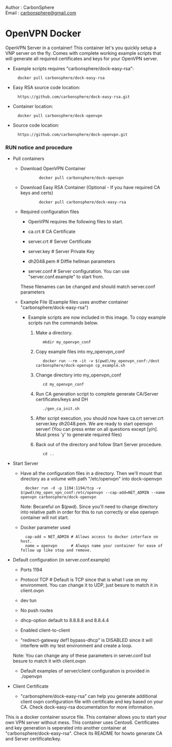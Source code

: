 Author  : CarbonSphere <br>
Email   : carbonsphere@gmail.com<br>

# OpenVPN Docker

  OpenVPN Server in a container! This container let's you quickly setup a VNP server on the fly. Comes with complete working example scripts that will generate all required certificates and keys for your OpenVPN server. 

* Example scripts requires "carbonsphere/dock-easy-rsa":

		docker pull carbonsphere/dock-easy-rsa

* Easy RSA source code location:

		https://github.com/carbonsphere/dock-easy-rsa.git

* Container location:

		docker pull carbonsphere/dock-openvpn

* Source code location: 

		https://github.com/carbonsphere/dock-openvpn.git


### RUN notice and procedure

* Pull containers

  - Download OpenVPN Container

				docker pull carbonsphere/dock-openvpn

  - Download Easy RSA Container (Optional - If you have required CA keys and certs)

				docker pull carbonsphere/dock-easy-rsa

  - Required configuration files

     - OpenVPN requires the following files to start.

      - ca.crt        # CA Certificate
      - server.crt    # Server Certificate
      - server.key    # Server Private Key
      - dh2048.pem    # Diffie hellman parameters
      - server.conf   # Server configuration.  You can use "server.conf.example" to start from.

      These filenames can be changed and should match server.conf parameters

  - Example File (Example files uses another container "carbonsphere/dock-easy-rsa")

    - Example scripts are now included in this image. To copy example scripts run the commands below.

      1. Make a directory.  

				mkdir my_openvpn_conf

      2. Copy example files into my_openvpn_conf 

				docker run --rm -it -v $(pwd)/my_openvpn_conf:/dest carbonsphere/dock-openvpn cp_example.sh

      3. Change directory into my_openvpn_conf

				cd my_openvpn_conf

      4. Run CA generation script to complete generate CA/Server certificates/keys and DH

				./gen_ca_init.sh

      4. After script execution, you should now have ca.crt server.crt server.key dh2048.pem. We are ready to start openvpn server! (You can press enter on all questions except [y/n]. Must press 'y' to generate required files)

      5. Back out of the directory and follow Start Server procedure.

				cd ..

* Start Server

	- Have all the configuration files in a directory. Then we'll mount that directory as a volume with path "/etc/openvpn" into dock-openvpn

			docker run -d -p 1194:1194/tcp -v $(pwd)/my_open_vpn_conf:/etc/openvpn --cap-add=NET_ADMIN --name openvpn carbonsphere/dock-openvpn

		Note: Becareful on $(pwd). Since you'll need to change directory into relative path in order for this to run correctly or else openvpn container will not start.

	- Docker parameter used

			cap-add = NET_ADMIN # Allows access to docker interface on host.
			name = openvpn      # Always name your container for ease of follow up like stop and remove.

* Default configuration (in server.conf.example)

	- Ports 1194

	- Protocol TCP  # Default is TCP since that is what I use on my environment. You can 
change it to UDP, just besure to match it in client.ovpn

	- dev tun

	- No push routes 

	- dhcp-option default to 8.8.8.8 and 8.8.4.4

	- Enabled client-to-client

	- "redirect-gateway def1 bypass-dhcp" is DISABLED since it will interfere with my test environment and create a loop. 

    Note: You can change any of these parameters in server.conf but besure to match it with client.ovpn

	- Default examples of server/client configuration is provided in ./openvpn

* Client Certificate

	- "carbonsphere/dock-easy-rsa" can help you generate additional client ovpn configuration file with certificate and key based on your CA. Check dock-easy-rsa documentation for more information. 

This is a docker container source file. This container allows you to start your own VPN server without mess. This container uses Centos6. Certificates and key generation is seperated into another container at "carbonsphere/dock-easy-rsa". Check its README for howto generate CA and Server certificate/key.
